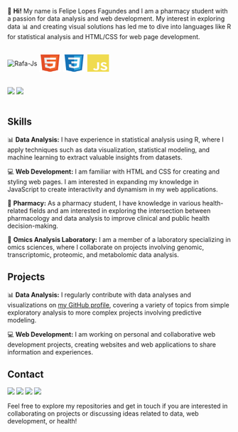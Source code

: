 👋 **Hi!** My name is Felipe Lopes Fagundes and I am a pharmacy student with a passion for data analysis and web development. My interest in exploring data 📊 and creating visual solutions has led me to dive into languages like R for statistical analysis and HTML/CSS for web page development.


<div style="display: inline_block"><br>
  <img align="center" alt="Rafa-Js" height="40" width="50" src="https://cdn.jsdelivr.net/gh/devicons/devicon@latest/icons/rstudio/rstudio-original.svg">
  <img align="center" alt="Rafa-Ts" height="40" width="50" src="https://raw.githubusercontent.com/devicons/devicon/master/icons/html5/html5-original.svg">
  <img align="center" alt="Rafa-React" height="40" width="50" src="https://raw.githubusercontent.com/devicons/devicon/master/icons/css3/css3-original.svg">
  <img align="center" alt="Rafa-HTML" height="40" width="50" src="https://raw.githubusercontent.com/devicons/devicon/master/icons/javascript/javascript-plain.svg">
</div><br><br>

<div>
<img height="150em" src="https://github-readme-stats.vercel.app/api?username=Felipe-Fagundes-LBBM&show_icons=true&theme=midnight-purple">
<img height="150em" src="https://github-readme-stats.vercel.app/api/top-langs/?username=Felipe-Fagundes-LBBM&layout=compact&hide=html&theme=midnight-purple">
</div>

<br>

## Skills

📊 **Data Analysis:** I have experience in statistical analysis using R, where I apply techniques such as data visualization, statistical modeling, and machine learning to extract valuable insights from datasets.

💻 **Web Development:** I am familiar with HTML and CSS for creating and styling web pages. I am interested in expanding my knowledge in JavaScript to create interactivity and dynamism in my web applications.

💊 **Pharmacy:** As a pharmacy student, I have knowledge in various health-related fields and am interested in exploring the intersection between pharmacology and data analysis to improve clinical and public health decision-making.

🔬 **Omics Analysis Laboratory:** I am a member of a laboratory specializing in omics sciences, where I collaborate on projects involving genomic, transcriptomic, proteomic, and metabolomic data analysis.

## Projects

📊 **Data Analysis:** I regularly contribute with data analyses and visualizations on [my GitHub profile](https://github.com/Felipe-Fagundes-LBBM), covering a variety of topics from simple exploratory analysis to more complex projects involving predictive modeling.

💻 **Web Development:** I am working on personal and collaborative web development projects, creating websites and web applications to share information and experiences.



## Contact

<div> 
  <a href="https://instagram.com/felpsfagundez" target="_blank"><img src="https://img.shields.io/badge/-Instagram-%23E4405F?style=for-the-badge&logo=instagram&logoColor=white" target="_blank"></a>
 <a href="https://discord.gg/felipefagundes31" target="_blank"><img src="https://img.shields.io/badge/Discord-7289DA?style=for-the-badge&logo=discord&logoColor=white" target="_blank"></a> 
  <a href = "felipelopesfagundes@gmail.com"><img src="https://img.shields.io/badge/Gmail-D14836?style=for-the-badge&logo=gmail&logoColor=white)](felipelopesfagundes@gmail.com)"></a>
  <a href="https://www.linkedin.com/in/felipe-lopes-fagundes-529378285/" target="_blank"><img src="https://img.shields.io/badge/-LinkedIn-%230077B5?style=for-the-badge&logo=linkedin&logoColor=white" target="_blank"></a> 
  
</div>

Feel free to explore my repositories and get in touch if you are interested in collaborating on projects or discussing ideas related to data, web development, or health!


